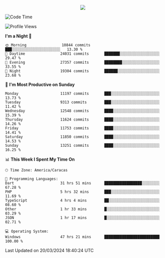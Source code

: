 <p align="center">
  <a href="http://www.github.com/thevacs">
    <img src="https://github-readme-streak-stats.herokuapp.com/?user=thevacs&stroke=ffffff&background=1c1917&ring=0891b2&fire=0891b2&currStreakNum=ffffff&currStreakLabel=0891b2&sideNums=ffffff&sideLabels=ffffff&dates=ffffff&hide_border=true" />
  </a>
</p>

<!--START_SECTION:waka-->
![Code Time](http://img.shields.io/badge/Code%20Time-2%2C200%20hrs%2046%20mins-blue)

![Profile Views](http://img.shields.io/badge/Profile%20Views-8-blue)

**I'm a Night 🦉** 

```text
🌞 Morning                10844 commits       ███░░░░░░░░░░░░░░░░░░░░░░   13.30 % 
🌆 Daytime                24031 commits       ███████░░░░░░░░░░░░░░░░░░   29.47 % 
🌃 Evening                27357 commits       ████████░░░░░░░░░░░░░░░░░   33.55 % 
🌙 Night                  19304 commits       ██████░░░░░░░░░░░░░░░░░░░   23.68 % 
```
📅 **I'm Most Productive on Sunday** 

```text
Monday                   11197 commits       ███░░░░░░░░░░░░░░░░░░░░░░   13.73 % 
Tuesday                  9313 commits        ███░░░░░░░░░░░░░░░░░░░░░░   11.42 % 
Wednesday                12548 commits       ████░░░░░░░░░░░░░░░░░░░░░   15.39 % 
Thursday                 11624 commits       ████░░░░░░░░░░░░░░░░░░░░░   14.26 % 
Friday                   11753 commits       ████░░░░░░░░░░░░░░░░░░░░░   14.41 % 
Saturday                 11850 commits       ████░░░░░░░░░░░░░░░░░░░░░   14.53 % 
Sunday                   13251 commits       ████░░░░░░░░░░░░░░░░░░░░░   16.25 % 
```


📊 **This Week I Spent My Time On** 

```text
🕑︎ Time Zone: America/Caracas

💬 Programming Languages: 
Dart                     31 hrs 51 mins      █████████████████░░░░░░░░   67.28 % 
PHP                      5 hrs 32 mins       ███░░░░░░░░░░░░░░░░░░░░░░   11.69 % 
TypeScript               4 hrs 4 mins        ██░░░░░░░░░░░░░░░░░░░░░░░   08.60 % 
Other                    1 hr 33 mins        █░░░░░░░░░░░░░░░░░░░░░░░░   03.29 % 
JSON                     1 hr 17 mins        █░░░░░░░░░░░░░░░░░░░░░░░░   02.71 % 

💻 Operating System: 
Windows                  47 hrs 21 mins      █████████████████████████   100.00 % 
```


 Last Updated on 20/03/2024 18:40:24 UTC
<!--END_SECTION:waka-->
